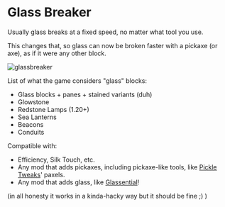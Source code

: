 # Glass Breaker

Usually glass breaks at a fixed speed, no matter what tool you use.

This changes that, so glass can now be broken faster with a pickaxe (or axe), as if it were any other block.

![glassbreaker](https://user-images.githubusercontent.com/11802133/214473286-2831eecc-7da7-423e-8e29-3358cda7e12d.gif)

List of what the game considers "glass" blocks:
- Glass blocks + panes + stained variants (duh)
- Glowstone
- Redstone Lamps (1.20+)
- Sea Lanterns
- Beacons
- Conduits

Compatible with:
- Efficiency, Silk Touch, etc.
- Any mod that adds pickaxes, including pickaxe-like tools, like [Pickle Tweaks](https://modrinth.com/mod/pickle-tweaks)' paxels.
- Any mod that adds glass, like [Glassential](https://modrinth.com/mod/glassential)!

(in all honesty it works in a kinda-hacky way but it should be fine ;) )
